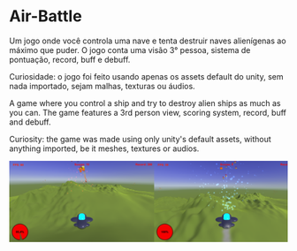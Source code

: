 # Air-Battle
Um jogo onde você controla uma nave e tenta destruir
naves alienígenas ao máximo que puder. 
O jogo conta
uma visão 3° pessoa, sistema de pontuação, record, buff e debuff.

Curiosidade: o jogo foi feito usando apenas os assets default do unity,
sem nada importado, sejam malhas, texturas ou áudios.

A game where you control a ship and try to destroy alien ships as much as you can.
The game features a 3rd person view, scoring system, record, buff and debuff.


Curiosity: the game was made using only unity's default assets,
without anything imported, be it meshes, textures or audios.

<img src="Air Battle.png">
